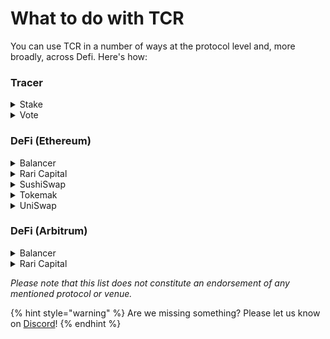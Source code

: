 # What to do with TCR

You can use TCR in a number of ways at the protocol level and, more broadly, across Defi. Here's how:

### Tracer

<details>

<summary>Stake</summary>

Stake TCR for veTCR. _Coming Soon!_

</details>

<details>

<summary>Vote</summary>

Hold TCR or tTCR to vote on governance proposals. Voting is done on [Snapshot](https://snapshot.org/#/tracer.eth).&#x20;

</details>

### DeFi **(Ethereum)**

<details>

<summary>Balancer</summary>

Provide liquidity for the TCR/DAI pair to earn swap fees and BAL liquidity mining incentives

[Visit balancer.fi](https://app.balancer.fi/#/pool/0x96ba9025311e2f47b840a1f68ed57a3df1ea8747000200000000000000000160)

</details>

<details>

<summary>Rari Capital</summary>

Lend TCR in a Rari Fuse pool and get interest from borrowers or borrow against your TCR.

[Visit rari.capital](https://app.rari.capital/fuse/pool/112)

</details>

<details>

<summary>SushiSwap</summary>

Provide liquidity for the TCR/ETH pair to earn swap fees.&#x20;

[Visit sushi.com](https://app.sushi.com/swap?inputCurrency=ETH\&outputCurrency=0x9c4a4204b79dd291d6b6571c5be8bbcd0622f050)

</details>

<details>

<summary>Tokemak</summary>

Lock TCR in Tokemak to earn TOKE rewards. Get tTCR 1:1 for every TCR you deposit. Tokemak uses your TCR as liquidity across DeFi. You can redeem tTCR each epoch.&#x20;

[Visit tokemak.xyz](https://www.tokemak.xyz/)

</details>

<details>

<summary>UniSwap</summary>

Provide liquidity for the TCR/ETH pair to earn swap fees.&#x20;

[Visit uniswap.org](https://app.uniswap.org/#/swap?chain=mainnet)

</details>

### DeFi (Arbitrum)

<details>

<summary>Balancer</summary>

Provide liquidity for the TCR/wETH pair to earn swap fees and BAL liquidity mining incentives.

[Visit balancer.fi](https://arbitrum.balancer.fi/#/pool/0xb28670b3e7ad27bd41fb5938136bf9e9cba90d6500020000000000000000001e)

</details>

<details>

<summary>Rari Capital</summary>

Lend TCR in a Rari Fuse pool and receive interest from borrowers or borrow against your TCR.

[Visit rari.capital](https://app.rari.capital/fuse/pool/22)

</details>

_Please note that this list does not constitute an endorsement of any mentioned protocol or venue._&#x20;

{% hint style="warning" %}
Are we missing something? Please let us know on [Discord](https://discord.gg/TracerDAO)!
{% endhint %}
